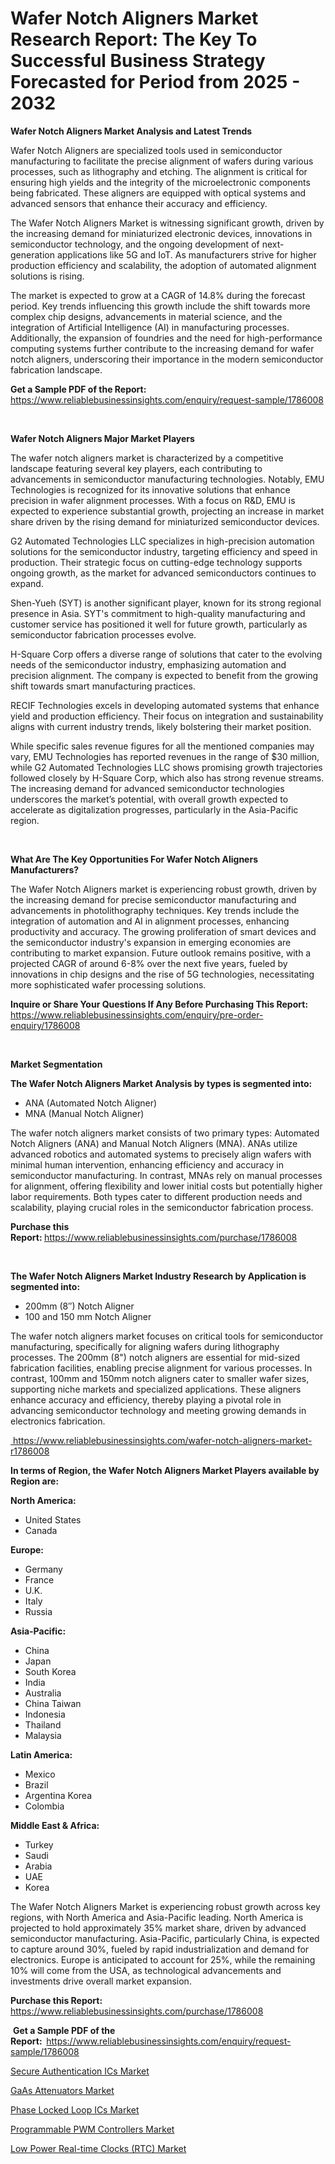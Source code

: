 <p><h1>Wafer Notch Aligners Market Research Report: The Key To Successful Business Strategy Forecasted for Period from 2025 - 2032</h1></p><p><strong>Wafer Notch Aligners Market Analysis and Latest Trends</strong></p>
<p><p>Wafer Notch Aligners are specialized tools used in semiconductor manufacturing to facilitate the precise alignment of wafers during various processes, such as lithography and etching. The alignment is critical for ensuring high yields and the integrity of the microelectronic components being fabricated. These aligners are equipped with optical systems and advanced sensors that enhance their accuracy and efficiency.</p><p>The Wafer Notch Aligners Market is witnessing significant growth, driven by the increasing demand for miniaturized electronic devices, innovations in semiconductor technology, and the ongoing development of next-generation applications like 5G and IoT. As manufacturers strive for higher production efficiency and scalability, the adoption of automated alignment solutions is rising.</p><p>The market is expected to grow at a CAGR of 14.8% during the forecast period. Key trends influencing this growth include the shift towards more complex chip designs, advancements in material science, and the integration of Artificial Intelligence (AI) in manufacturing processes. Additionally, the expansion of foundries and the need for high-performance computing systems further contribute to the increasing demand for wafer notch aligners, underscoring their importance in the modern semiconductor fabrication landscape.</p></p>
<p><strong>Get a Sample PDF of the Report:&nbsp;</strong> <a href="https://www.reliablebusinessinsights.com/enquiry/request-sample/1786008?utm_campaign=1847&utm_medium=2&utm_source=Github&utm_content=ia&utm_term=25032025&utm_id=wafer-notch-aligners">https://www.reliablebusinessinsights.com/enquiry/request-sample/1786008</a></p>
<p>&nbsp;</p>
<p><strong>Wafer Notch Aligners Major Market Players</strong></p>
<p><p>The wafer notch aligners market is characterized by a competitive landscape featuring several key players, each contributing to advancements in semiconductor manufacturing technologies. Notably, EMU Technologies is recognized for its innovative solutions that enhance precision in wafer alignment processes. With a focus on R&D, EMU is expected to experience substantial growth, projecting an increase in market share driven by the rising demand for miniaturized semiconductor devices.</p><p>G2 Automated Technologies LLC specializes in high-precision automation solutions for the semiconductor industry, targeting efficiency and speed in production. Their strategic focus on cutting-edge technology supports ongoing growth, as the market for advanced semiconductors continues to expand.</p><p>Shen-Yueh (SYT) is another significant player, known for its strong regional presence in Asia. SYT's commitment to high-quality manufacturing and customer service has positioned it well for future growth, particularly as semiconductor fabrication processes evolve.</p><p>H-Square Corp offers a diverse range of solutions that cater to the evolving needs of the semiconductor industry, emphasizing automation and precision alignment. The company is expected to benefit from the growing shift towards smart manufacturing practices.</p><p>RECIF Technologies excels in developing automated systems that enhance yield and production efficiency. Their focus on integration and sustainability aligns with current industry trends, likely bolstering their market position.</p><p>While specific sales revenue figures for all the mentioned companies may vary, EMU Technologies has reported revenues in the range of $30 million, while G2 Automated Technologies LLC shows promising growth trajectories followed closely by H-Square Corp, which also has strong revenue streams. The increasing demand for advanced semiconductor technologies underscores the market’s potential, with overall growth expected to accelerate as digitalization progresses, particularly in the Asia-Pacific region.</p></p>
<p>&nbsp;</p>
<p><strong>What Are The Key Opportunities For Wafer Notch Aligners Manufacturers?</strong></p>
<p><p>The Wafer Notch Aligners market is experiencing robust growth, driven by the increasing demand for precise semiconductor manufacturing and advancements in photolithography techniques. Key trends include the integration of automation and AI in alignment processes, enhancing productivity and accuracy. The growing proliferation of smart devices and the semiconductor industry's expansion in emerging economies are contributing to market expansion. Future outlook remains positive, with a projected CAGR of around 6-8% over the next five years, fueled by innovations in chip designs and the rise of 5G technologies, necessitating more sophisticated wafer processing solutions.</p></p>
<p><strong>Inquire or Share Your Questions If Any Before Purchasing This Report:</strong> <a href="https://www.reliablebusinessinsights.com/enquiry/pre-order-enquiry/1786008?utm_campaign=1847&utm_medium=2&utm_source=Github&utm_content=ia&utm_term=25032025&utm_id=wafer-notch-aligners">https://www.reliablebusinessinsights.com/enquiry/pre-order-enquiry/1786008</a></p>
<p>&nbsp;</p>
<p><strong>Market Segmentation</strong></p>
<p><strong>The Wafer Notch Aligners Market Analysis by types is segmented into:</strong></p>
<p><ul><li>ANA (Automated Notch Aligner)</li><li>MNA (Manual Notch Aligner)</li></ul></p>
<p><p>The wafer notch aligners market consists of two primary types: Automated Notch Aligners (ANA) and Manual Notch Aligners (MNA). ANAs utilize advanced robotics and automated systems to precisely align wafers with minimal human intervention, enhancing efficiency and accuracy in semiconductor manufacturing. In contrast, MNAs rely on manual processes for alignment, offering flexibility and lower initial costs but potentially higher labor requirements. Both types cater to different production needs and scalability, playing crucial roles in the semiconductor fabrication process.</p></p>
<p><strong>Purchase this Report:&nbsp;</strong><a href="https://www.reliablebusinessinsights.com/purchase/1786008?utm_campaign=1847&utm_medium=2&utm_source=Github&utm_content=ia&utm_term=25032025&utm_id=wafer-notch-aligners">https://www.reliablebusinessinsights.com/purchase/1786008</a></p>
<p>&nbsp;</p>
<p><strong>The Wafer Notch Aligners Market Industry Research by Application is segmented into:</strong></p>
<p><ul><li>200mm (8″) Notch Aligner</li><li>100 and 150 mm Notch Aligner</li></ul></p>
<p><p>The wafer notch aligners market focuses on critical tools for semiconductor manufacturing, specifically for aligning wafers during lithography processes. The 200mm (8") notch aligners are essential for mid-sized fabrication facilities, enabling precise alignment for various processes. In contrast, 100mm and 150mm notch aligners cater to smaller wafer sizes, supporting niche markets and specialized applications. These aligners enhance accuracy and efficiency, thereby playing a pivotal role in advancing semiconductor technology and meeting growing demands in electronics fabrication.</p></p>
<p><a href="https://www.reliablebusinessinsights.com/wafer-notch-aligners-market-r1786008?utm_campaign=1847&utm_medium=2&utm_source=Github&utm_content=ia&utm_term=25032025&utm_id=wafer-notch-aligners">&nbsp;https://www.reliablebusinessinsights.com/wafer-notch-aligners-market-r1786008</a></p>
<p><strong>In terms of Region, the Wafer Notch Aligners Market Players available by Region are:</strong></p>
<p>
    <p> <strong> North America: </strong>
        <ul>
            <li>United States</li>
            <li>Canada</li>
        </ul>
        </p> 
    <p> <strong> Europe: </strong>
        <ul>
            <li>Germany</li>
            <li>France</li>
            <li>U.K.</li>
            <li>Italy</li>
            <li>Russia</li>
        </ul>
        </p> 
    <p> <strong> Asia-Pacific: </strong>
        <ul>
            <li>China</li>
            <li>Japan</li>
            <li>South Korea</li>
            <li>India</li>
            <li>Australia</li>
            <li>China Taiwan</li>
            <li>Indonesia</li>
            <li>Thailand</li>
            <li>Malaysia</li>
        </ul>
        </p> 
    <p> <strong> Latin America: </strong>
        <ul>
            <li>Mexico</li>
            <li>Brazil</li>
            <li>Argentina Korea</li>
            <li>Colombia</li>
        </ul>
        </p> 
    <p> <strong> Middle East & Africa: </strong>
        <ul>
            <li>Turkey</li>
            <li>Saudi</li>
            <li>Arabia</li>
            <li>UAE</li>
            <li>Korea</li>
        </ul>
    </p>
    </p>
<p><p>The Wafer Notch Aligners Market is experiencing robust growth across key regions, with North America and Asia-Pacific leading. North America is projected to hold approximately 35% market share, driven by advanced semiconductor manufacturing. Asia-Pacific, particularly China, is expected to capture around 30%, fueled by rapid industrialization and demand for electronics. Europe is anticipated to account for 25%, while the remaining 10% will come from the USA, as technological advancements and investments drive overall market expansion.</p></p>
<p><strong>Purchase this Report: </strong><a href="https://www.reliablebusinessinsights.com/purchase/1786008?utm_campaign=1847&utm_medium=2&utm_source=Github&utm_content=ia&utm_term=25032025&utm_id=wafer-notch-aligners">https://www.reliablebusinessinsights.com/purchase/1786008</a></p>
<p>&nbsp;<strong>Get a Sample PDF of the Report:&nbsp;&nbsp;</strong><a href="https://www.reliablebusinessinsights.com/enquiry/request-sample/1786008?utm_campaign=1847&utm_medium=2&utm_source=Github&utm_content=ia&utm_term=25032025&utm_id=wafer-notch-aligners">https://www.reliablebusinessinsights.com/enquiry/request-sample/1786008</a></p>
<p><strong></strong></p>
<p><p><a href="https://github.com/kitsossadien/Market-Research-Report-List-1/blob/main/secure-authentication-ics-market.md?utm_campaign=1847&utm_medium=2&utm_source=Github&utm_content=ia&utm_term=25032025&utm_id=wafer-notch-aligners">Secure Authentication ICs Market</a></p><p><a href="https://github.com/fungkychiman/Market-Research-Report-List-1/blob/main/gaas-attenuators-market.md?utm_campaign=1847&utm_medium=2&utm_source=Github&utm_content=ia&utm_term=25032025&utm_id=wafer-notch-aligners">GaAs Attenuators Market</a></p><p><a href="https://github.com/olesjaquah/Market-Research-Report-List-1/blob/main/phase-locked-loop-ics-market.md?utm_campaign=1847&utm_medium=2&utm_source=Github&utm_content=ia&utm_term=25032025&utm_id=wafer-notch-aligners">Phase Locked Loop ICs Market</a></p><p><a href="https://github.com/seppelharjap/Market-Research-Report-List-1/blob/main/programmable-pwm-controllers-market.md?utm_campaign=1847&utm_medium=2&utm_source=Github&utm_content=ia&utm_term=25032025&utm_id=wafer-notch-aligners">Programmable PWM Controllers Market</a></p><p><a href="https://github.com/edriceakeime/Market-Research-Report-List-1/blob/main/low-power-real-time-clocks-rtc-market.md?utm_campaign=1847&utm_medium=2&utm_source=Github&utm_content=ia&utm_term=25032025&utm_id=wafer-notch-aligners">Low Power Real-time Clocks (RTC) Market</a></p></p>